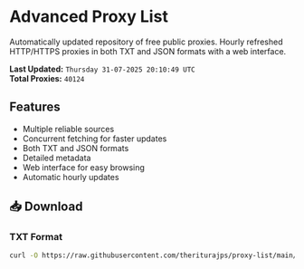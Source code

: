 # Advanced Proxy List

Automatically updated repository of free public proxies. Hourly refreshed HTTP/HTTPS proxies in both TXT and JSON formats with a web interface.

**Last Updated:** `Thursday 31-07-2025 20:10:49 UTC`  
**Total Proxies:** `40124`

## Features
- Multiple reliable sources
- Concurrent fetching for faster updates
- Both TXT and JSON formats
- Detailed metadata
- Web interface for easy browsing
- Automatic hourly updates

## 📥 Download

### TXT Format
```bash
curl -O https://raw.githubusercontent.com/theriturajps/proxy-list/main/proxies.txt
